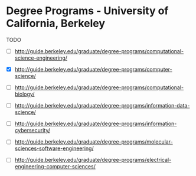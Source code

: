 Degree Programs - University of California, Berkeley
====================================================

TODO
- [ ] http://guide.berkeley.edu/graduate/degree-programs/computational-science-engineering/
- [x] http://guide.berkeley.edu/graduate/degree-programs/computer-science/
- [ ] http://guide.berkeley.edu/graduate/degree-programs/computational-biology/
- [ ] http://guide.berkeley.edu/graduate/degree-programs/information-data-science/
- [ ] http://guide.berkeley.edu/graduate/degree-programs/information-cybersecurity/
- [ ] http://guide.berkeley.edu/graduate/degree-programs/molecular-sciences-software-engineering/
- [ ] http://guide.berkeley.edu/graduate/degree-programs/electrical-engineering-computer-sciences/


